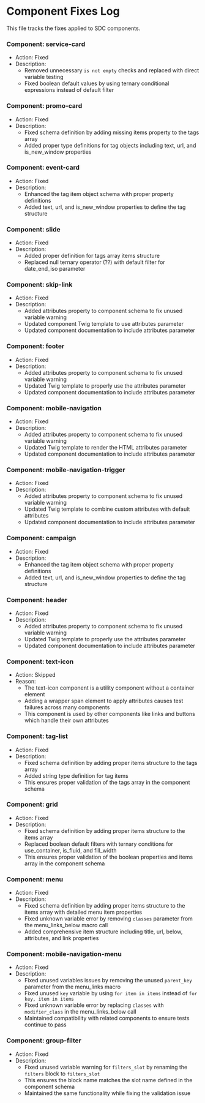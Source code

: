 # Component Fixes Log

This file tracks the fixes applied to SDC components.

### Component: service-card
- Action: Fixed
- Description: 
  - Removed unnecessary `is not empty` checks and replaced with direct variable testing
  - Fixed boolean default values by using ternary conditional expressions instead of default filter

### Component: promo-card
- Action: Fixed
- Description: 
  - Fixed schema definition by adding missing items property to the tags array
  - Added proper type definitions for tag objects including text, url, and is_new_window properties

### Component: event-card
- Action: Fixed
- Description: 
  - Enhanced the tag item object schema with proper property definitions 
  - Added text, url, and is_new_window properties to define the tag structure

### Component: slide
- Action: Fixed
- Description: 
  - Added proper definition for tags array items structure
  - Replaced null ternary operator (??) with default filter for date_end_iso parameter

### Component: skip-link
- Action: Fixed
- Description: 
  - Added attributes property to component schema to fix unused variable warning
  - Updated component Twig template to use attributes parameter
  - Updated component documentation to include attributes parameter

### Component: footer
- Action: Fixed
- Description: 
  - Added attributes property to component schema to fix unused variable warning
  - Updated Twig template to properly use the attributes parameter
  - Updated component documentation to include attributes parameter

### Component: mobile-navigation
- Action: Fixed
- Description: 
  - Added attributes property to component schema to fix unused variable warning
  - Updated Twig template to render the HTML attributes parameter
  - Updated component documentation to include attributes parameter

### Component: mobile-navigation-trigger
- Action: Fixed
- Description: 
  - Added attributes property to component schema to fix unused variable warning
  - Updated Twig template to combine custom attributes with default attributes
  - Updated component documentation to include attributes parameter

### Component: campaign
- Action: Fixed
- Description: 
  - Enhanced the tag item object schema with proper property definitions
  - Added text, url, and is_new_window properties to define the tag structure

### Component: header
- Action: Fixed
- Description: 
  - Added attributes property to component schema to fix unused variable warning
  - Updated Twig template to properly use the attributes parameter
  - Updated component documentation to include attributes parameter

### Component: text-icon
- Action: Skipped
- Reason: 
  - The text-icon component is a utility component without a container element
  - Adding a wrapper span element to apply attributes causes test failures across many components
  - This component is used by other components like links and buttons which handle their own attributes

### Component: tag-list
- Action: Fixed
- Description:
  - Fixed schema definition by adding proper items structure to the tags array
  - Added string type definition for tag items
  - This ensures proper validation of the tags array in the component schema

### Component: grid
- Action: Fixed
- Description:
  - Fixed schema definition by adding proper items structure to the items array
  - Replaced boolean default filters with ternary conditions for use_container, is_fluid, and fill_width
  - This ensures proper validation of the boolean properties and items array in the component schema

### Component: menu
- Action: Fixed
- Description:
  - Fixed schema definition by adding proper items structure to the items array with detailed menu item properties
  - Fixed unknown variable error by removing `classes` parameter from the menu_links_below macro call
  - Added comprehensive item structure including title, url, below, attributes, and link properties

### Component: mobile-navigation-menu
- Action: Fixed
- Description:
  - Fixed unused variables issues by removing the unused `parent_key` parameter from the menu_links macro
  - Fixed unused `key` variable by using `for item in items` instead of `for key, item in items`
  - Fixed unknown variable error by replacing `classes` with `modifier_class` in the menu_links_below call
  - Maintained compatibility with related components to ensure tests continue to pass

### Component: group-filter
- Action: Fixed
- Description:
  - Fixed unused variable warning for `filters_slot` by renaming the `filters` block to `filters_slot`
  - This ensures the block name matches the slot name defined in the component schema
  - Maintained the same functionality while fixing the validation issue
